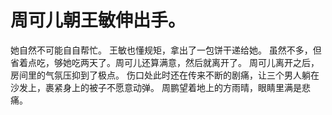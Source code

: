 # 周可儿朝王敏伸出手。
她自然不可能自自帮忙。
王敏也懂规矩，拿出了一包饼干递给她。
虽然不多，但省着点吃，够她吃两天了。周可儿还算满意，然后就离开了。
周可儿离开之后，房间里的气氛压抑到了极点。
伤口处此时还在传来不断的剧痛，让三个男人躺在沙发上，裹紧身上的被子不愿意动弹。
周鹏望着地上的方雨晴，眼睛里满是悲痛。

